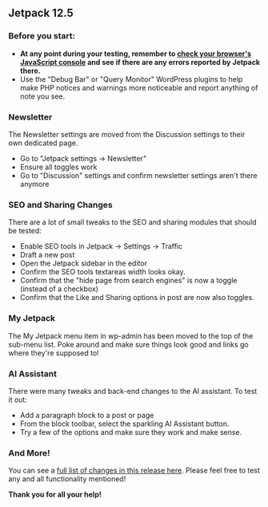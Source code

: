 ## Jetpack 12.5

### Before you start:

- **At any point during your testing, remember to [check your browser's JavaScript console](https://wordpress.org/support/article/using-your-browser-to-diagnose-javascript-errors/#step-3-diagnosis) and see if there are any errors reported by Jetpack there.**
- Use the "Debug Bar" or "Query Monitor" WordPress plugins to help make PHP notices and warnings more noticeable and report anything of note you see.

### Newsletter

The Newsletter settings are moved from the Discussion settings to their own dedicated page.
- Go to "Jetpack settings → Newsletter"
- Ensure all toggles work
- Go to "Discussion" settings and confirm newsletter settings aren't there anymore

### SEO and Sharing Changes

There are a lot of small tweaks to the SEO and sharing modules that should be tested:
* Enable SEO tools in Jetpack -> Settings -> Traffic
* Draft a new post
* Open the Jetpack sidebar in the editor
* Confirm the SEO tools textareas width looks okay.
* Confirm that the "hide page from search engines" is now a toggle (instead of a checkbox)
* Confirm that the Like and Sharing options in post are now also toggles.

### My Jetpack

The My Jetpack menu item in wp-admin has been moved to the top of the sub-menu list. Poke around and make sure things look good and links go where they're supposed to!

### AI Assistant

There were many tweaks and back-end changes to the AI assistant. To test it out: 
- Add a paragraph block to a post or page
- From the block toolbar, select the sparkling AI Assistant button.
- Try a few of the options and make sure they work and make sense.

### And More!

You can see a [full list of changes in this release here](https://github.com/Automattic/jetpack-production/blob/trunk/CHANGELOG.md). Please feel free to test any and all functionality mentioned!

**Thank you for all your help!**
